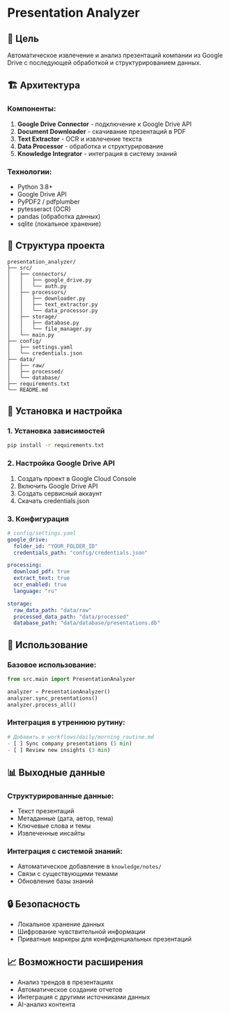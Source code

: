 # Presentation Analyzer

## 🎯 Цель
Автоматическое извлечение и анализ презентаций компании из Google Drive с последующей обработкой и структурированием данных.

## 🏗 Архитектура

### Компоненты:
1. **Google Drive Connector** - подключение к Google Drive API
2. **Document Downloader** - скачивание презентаций в PDF
3. **Text Extractor** - OCR и извлечение текста
4. **Data Processor** - обработка и структурирование
5. **Knowledge Integrator** - интеграция в систему знаний

### Технологии:
- Python 3.8+
- Google Drive API
- PyPDF2 / pdfplumber
- pytesseract (OCR)
- pandas (обработка данных)
- sqlite (локальное хранение)

## 📁 Структура проекта
```
presentation_analyzer/
├── src/
│   ├── connectors/
│   │   ├── google_drive.py
│   │   └── auth.py
│   ├── processors/
│   │   ├── downloader.py
│   │   ├── text_extractor.py
│   │   └── data_processor.py
│   ├── storage/
│   │   ├── database.py
│   │   └── file_manager.py
│   └── main.py
├── config/
│   ├── settings.yaml
│   └── credentials.json
├── data/
│   ├── raw/
│   ├── processed/
│   └── database/
├── requirements.txt
└── README.md
```

## 🔧 Установка и настройка

### 1. Установка зависимостей
```bash
pip install -r requirements.txt
```

### 2. Настройка Google Drive API
1. Создать проект в Google Cloud Console
2. Включить Google Drive API
3. Создать сервисный аккаунт
4. Скачать credentials.json

### 3. Конфигурация
```yaml
# config/settings.yaml
google_drive:
  folder_id: "YOUR_FOLDER_ID"
  credentials_path: "config/credentials.json"

processing:
  download_pdf: true
  extract_text: true
  ocr_enabled: true
  language: "ru"

storage:
  raw_data_path: "data/raw"
  processed_data_path: "data/processed"
  database_path: "data/database/presentations.db"
```

## 🚀 Использование

### Базовое использование:
```python
from src.main import PresentationAnalyzer

analyzer = PresentationAnalyzer()
analyzer.sync_presentations()
analyzer.process_all()
```

### Интеграция в утреннюю рутину:
```python
# Добавить в workflows/daily/morning_routine.md
- [ ] Sync company presentations (5 min)
- [ ] Review new insights (3 min)
```

## 📊 Выходные данные

### Структурированные данные:
- Текст презентаций
- Метаданные (дата, автор, тема)
- Ключевые слова и темы
- Извлеченные инсайты

### Интеграция с системой знаний:
- Автоматическое добавление в `knowledge/notes/`
- Связи с существующими темами
- Обновление базы знаний

## 🔒 Безопасность
- Локальное хранение данных
- Шифрование чувствительной информации
- Приватные маркеры для конфиденциальных презентаций

## 📈 Возможности расширения
- Анализ трендов в презентациях
- Автоматическое создание отчетов
- Интеграция с другими источниками данных
- AI-анализ контента

